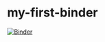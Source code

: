 # my-first-binder

[![Binder](https://mybinder.org/badge_logo.svg)](https://mybinder.org/v2/gh/sezeraktas/my-first-binder/HEAD)
